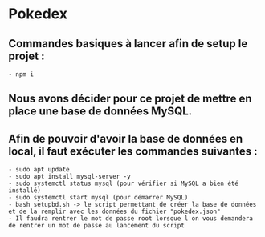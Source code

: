 # Pokedex

## Commandes basiques à lancer afin de setup le projet : 
```
- npm i
```

## Nous avons décider pour ce projet de mettre en place une base de données MySQL.

## Afin de pouvoir d'avoir la base de données en local, il faut exécuter les commandes suivantes : 
```
- sudo apt update
- sudo apt install mysql-server -y
- sudo systemctl status mysql (pour vérifier si MySQL a bien été installé)
- sudo systemctl start mysql (pour démarrer MySQL)
- bash setupbd.sh -> le script permettant de créer la base de données et de la remplir avec les données du fichier "pokedex.json"
- Il faudra rentrer le mot de passe root lorsque l'on vous demandera de rentrer un mot de passe au lancement du script